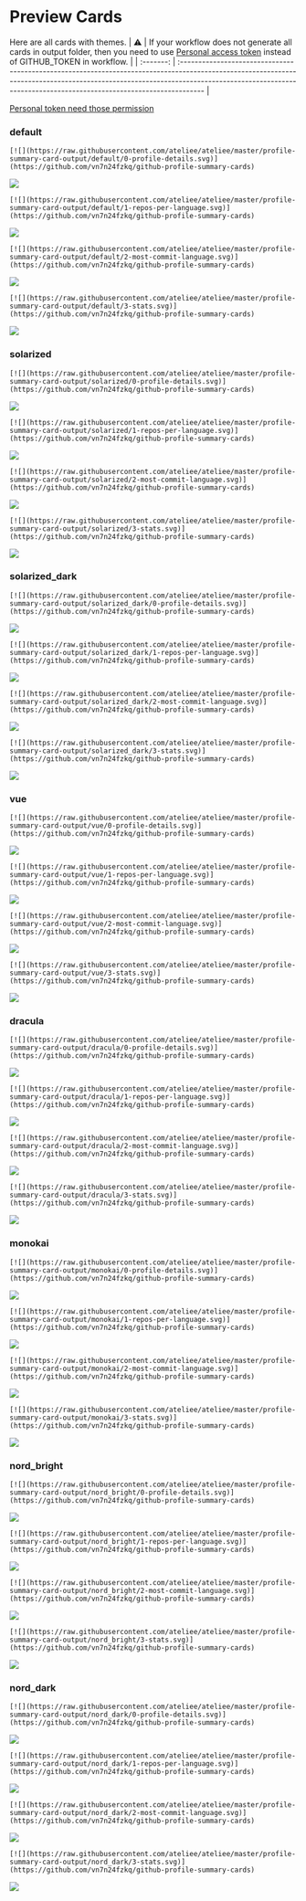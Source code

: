
# Preview Cards

Here are all cards with themes.
| :warning: | If your workflow does not generate all cards in output folder, then you need to use [Personal access token](https://docs.github.com/en/actions/configuring-and-managing-workflows/creating-and-storing-encrypted-secrets) instead of GITHUB_TOKEN in workflow. |
| :-------: | :------------------------------------------------------------------------------------------------------------------------------------------------------------------------------------------------------------------------------------------------ |

[Personal token need those permission](https://github.com/vn7n24fzkq/github-profile-summary-cards/wiki/Personal-access-token-permissions)


### default


```
[![](https://raw.githubusercontent.com/ateliee/ateliee/master/profile-summary-card-output/default/0-profile-details.svg)](https://github.com/vn7n24fzkq/github-profile-summary-cards)
```
![](https://raw.githubusercontent.com/ateliee/ateliee/master/profile-summary-card-output/default/0-profile-details.svg)


```
[![](https://raw.githubusercontent.com/ateliee/ateliee/master/profile-summary-card-output/default/1-repos-per-language.svg)](https://github.com/vn7n24fzkq/github-profile-summary-cards)
```
![](https://raw.githubusercontent.com/ateliee/ateliee/master/profile-summary-card-output/default/1-repos-per-language.svg)


```
[![](https://raw.githubusercontent.com/ateliee/ateliee/master/profile-summary-card-output/default/2-most-commit-language.svg)](https://github.com/vn7n24fzkq/github-profile-summary-cards)
```
![](https://raw.githubusercontent.com/ateliee/ateliee/master/profile-summary-card-output/default/2-most-commit-language.svg)


```
[![](https://raw.githubusercontent.com/ateliee/ateliee/master/profile-summary-card-output/default/3-stats.svg)](https://github.com/vn7n24fzkq/github-profile-summary-cards)
```
![](https://raw.githubusercontent.com/ateliee/ateliee/master/profile-summary-card-output/default/3-stats.svg)


### solarized


```
[![](https://raw.githubusercontent.com/ateliee/ateliee/master/profile-summary-card-output/solarized/0-profile-details.svg)](https://github.com/vn7n24fzkq/github-profile-summary-cards)
```
![](https://raw.githubusercontent.com/ateliee/ateliee/master/profile-summary-card-output/solarized/0-profile-details.svg)


```
[![](https://raw.githubusercontent.com/ateliee/ateliee/master/profile-summary-card-output/solarized/1-repos-per-language.svg)](https://github.com/vn7n24fzkq/github-profile-summary-cards)
```
![](https://raw.githubusercontent.com/ateliee/ateliee/master/profile-summary-card-output/solarized/1-repos-per-language.svg)


```
[![](https://raw.githubusercontent.com/ateliee/ateliee/master/profile-summary-card-output/solarized/2-most-commit-language.svg)](https://github.com/vn7n24fzkq/github-profile-summary-cards)
```
![](https://raw.githubusercontent.com/ateliee/ateliee/master/profile-summary-card-output/solarized/2-most-commit-language.svg)


```
[![](https://raw.githubusercontent.com/ateliee/ateliee/master/profile-summary-card-output/solarized/3-stats.svg)](https://github.com/vn7n24fzkq/github-profile-summary-cards)
```
![](https://raw.githubusercontent.com/ateliee/ateliee/master/profile-summary-card-output/solarized/3-stats.svg)


### solarized_dark


```
[![](https://raw.githubusercontent.com/ateliee/ateliee/master/profile-summary-card-output/solarized_dark/0-profile-details.svg)](https://github.com/vn7n24fzkq/github-profile-summary-cards)
```
![](https://raw.githubusercontent.com/ateliee/ateliee/master/profile-summary-card-output/solarized_dark/0-profile-details.svg)


```
[![](https://raw.githubusercontent.com/ateliee/ateliee/master/profile-summary-card-output/solarized_dark/1-repos-per-language.svg)](https://github.com/vn7n24fzkq/github-profile-summary-cards)
```
![](https://raw.githubusercontent.com/ateliee/ateliee/master/profile-summary-card-output/solarized_dark/1-repos-per-language.svg)


```
[![](https://raw.githubusercontent.com/ateliee/ateliee/master/profile-summary-card-output/solarized_dark/2-most-commit-language.svg)](https://github.com/vn7n24fzkq/github-profile-summary-cards)
```
![](https://raw.githubusercontent.com/ateliee/ateliee/master/profile-summary-card-output/solarized_dark/2-most-commit-language.svg)


```
[![](https://raw.githubusercontent.com/ateliee/ateliee/master/profile-summary-card-output/solarized_dark/3-stats.svg)](https://github.com/vn7n24fzkq/github-profile-summary-cards)
```
![](https://raw.githubusercontent.com/ateliee/ateliee/master/profile-summary-card-output/solarized_dark/3-stats.svg)


### vue


```
[![](https://raw.githubusercontent.com/ateliee/ateliee/master/profile-summary-card-output/vue/0-profile-details.svg)](https://github.com/vn7n24fzkq/github-profile-summary-cards)
```
![](https://raw.githubusercontent.com/ateliee/ateliee/master/profile-summary-card-output/vue/0-profile-details.svg)


```
[![](https://raw.githubusercontent.com/ateliee/ateliee/master/profile-summary-card-output/vue/1-repos-per-language.svg)](https://github.com/vn7n24fzkq/github-profile-summary-cards)
```
![](https://raw.githubusercontent.com/ateliee/ateliee/master/profile-summary-card-output/vue/1-repos-per-language.svg)


```
[![](https://raw.githubusercontent.com/ateliee/ateliee/master/profile-summary-card-output/vue/2-most-commit-language.svg)](https://github.com/vn7n24fzkq/github-profile-summary-cards)
```
![](https://raw.githubusercontent.com/ateliee/ateliee/master/profile-summary-card-output/vue/2-most-commit-language.svg)


```
[![](https://raw.githubusercontent.com/ateliee/ateliee/master/profile-summary-card-output/vue/3-stats.svg)](https://github.com/vn7n24fzkq/github-profile-summary-cards)
```
![](https://raw.githubusercontent.com/ateliee/ateliee/master/profile-summary-card-output/vue/3-stats.svg)


### dracula


```
[![](https://raw.githubusercontent.com/ateliee/ateliee/master/profile-summary-card-output/dracula/0-profile-details.svg)](https://github.com/vn7n24fzkq/github-profile-summary-cards)
```
![](https://raw.githubusercontent.com/ateliee/ateliee/master/profile-summary-card-output/dracula/0-profile-details.svg)


```
[![](https://raw.githubusercontent.com/ateliee/ateliee/master/profile-summary-card-output/dracula/1-repos-per-language.svg)](https://github.com/vn7n24fzkq/github-profile-summary-cards)
```
![](https://raw.githubusercontent.com/ateliee/ateliee/master/profile-summary-card-output/dracula/1-repos-per-language.svg)


```
[![](https://raw.githubusercontent.com/ateliee/ateliee/master/profile-summary-card-output/dracula/2-most-commit-language.svg)](https://github.com/vn7n24fzkq/github-profile-summary-cards)
```
![](https://raw.githubusercontent.com/ateliee/ateliee/master/profile-summary-card-output/dracula/2-most-commit-language.svg)


```
[![](https://raw.githubusercontent.com/ateliee/ateliee/master/profile-summary-card-output/dracula/3-stats.svg)](https://github.com/vn7n24fzkq/github-profile-summary-cards)
```
![](https://raw.githubusercontent.com/ateliee/ateliee/master/profile-summary-card-output/dracula/3-stats.svg)


### monokai


```
[![](https://raw.githubusercontent.com/ateliee/ateliee/master/profile-summary-card-output/monokai/0-profile-details.svg)](https://github.com/vn7n24fzkq/github-profile-summary-cards)
```
![](https://raw.githubusercontent.com/ateliee/ateliee/master/profile-summary-card-output/monokai/0-profile-details.svg)


```
[![](https://raw.githubusercontent.com/ateliee/ateliee/master/profile-summary-card-output/monokai/1-repos-per-language.svg)](https://github.com/vn7n24fzkq/github-profile-summary-cards)
```
![](https://raw.githubusercontent.com/ateliee/ateliee/master/profile-summary-card-output/monokai/1-repos-per-language.svg)


```
[![](https://raw.githubusercontent.com/ateliee/ateliee/master/profile-summary-card-output/monokai/2-most-commit-language.svg)](https://github.com/vn7n24fzkq/github-profile-summary-cards)
```
![](https://raw.githubusercontent.com/ateliee/ateliee/master/profile-summary-card-output/monokai/2-most-commit-language.svg)


```
[![](https://raw.githubusercontent.com/ateliee/ateliee/master/profile-summary-card-output/monokai/3-stats.svg)](https://github.com/vn7n24fzkq/github-profile-summary-cards)
```
![](https://raw.githubusercontent.com/ateliee/ateliee/master/profile-summary-card-output/monokai/3-stats.svg)


### nord_bright


```
[![](https://raw.githubusercontent.com/ateliee/ateliee/master/profile-summary-card-output/nord_bright/0-profile-details.svg)](https://github.com/vn7n24fzkq/github-profile-summary-cards)
```
![](https://raw.githubusercontent.com/ateliee/ateliee/master/profile-summary-card-output/nord_bright/0-profile-details.svg)


```
[![](https://raw.githubusercontent.com/ateliee/ateliee/master/profile-summary-card-output/nord_bright/1-repos-per-language.svg)](https://github.com/vn7n24fzkq/github-profile-summary-cards)
```
![](https://raw.githubusercontent.com/ateliee/ateliee/master/profile-summary-card-output/nord_bright/1-repos-per-language.svg)


```
[![](https://raw.githubusercontent.com/ateliee/ateliee/master/profile-summary-card-output/nord_bright/2-most-commit-language.svg)](https://github.com/vn7n24fzkq/github-profile-summary-cards)
```
![](https://raw.githubusercontent.com/ateliee/ateliee/master/profile-summary-card-output/nord_bright/2-most-commit-language.svg)


```
[![](https://raw.githubusercontent.com/ateliee/ateliee/master/profile-summary-card-output/nord_bright/3-stats.svg)](https://github.com/vn7n24fzkq/github-profile-summary-cards)
```
![](https://raw.githubusercontent.com/ateliee/ateliee/master/profile-summary-card-output/nord_bright/3-stats.svg)


### nord_dark


```
[![](https://raw.githubusercontent.com/ateliee/ateliee/master/profile-summary-card-output/nord_dark/0-profile-details.svg)](https://github.com/vn7n24fzkq/github-profile-summary-cards)
```
![](https://raw.githubusercontent.com/ateliee/ateliee/master/profile-summary-card-output/nord_dark/0-profile-details.svg)


```
[![](https://raw.githubusercontent.com/ateliee/ateliee/master/profile-summary-card-output/nord_dark/1-repos-per-language.svg)](https://github.com/vn7n24fzkq/github-profile-summary-cards)
```
![](https://raw.githubusercontent.com/ateliee/ateliee/master/profile-summary-card-output/nord_dark/1-repos-per-language.svg)


```
[![](https://raw.githubusercontent.com/ateliee/ateliee/master/profile-summary-card-output/nord_dark/2-most-commit-language.svg)](https://github.com/vn7n24fzkq/github-profile-summary-cards)
```
![](https://raw.githubusercontent.com/ateliee/ateliee/master/profile-summary-card-output/nord_dark/2-most-commit-language.svg)


```
[![](https://raw.githubusercontent.com/ateliee/ateliee/master/profile-summary-card-output/nord_dark/3-stats.svg)](https://github.com/vn7n24fzkq/github-profile-summary-cards)
```
![](https://raw.githubusercontent.com/ateliee/ateliee/master/profile-summary-card-output/nord_dark/3-stats.svg)

